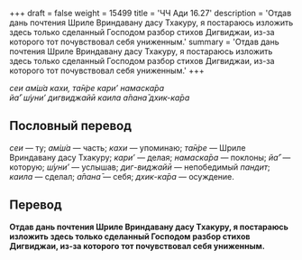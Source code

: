 +++
draft = false
weight = 15499
title = 'ЧЧ Ади 16.27'
description = 'Отдав дань почтения Шриле Вриндавану дасу Тхакуру, я постараюсь изложить здесь только сделанный Господом разбор стихов Дигвиджаи, из-за которого тот почувствовал себя униженным.'
summary = 'Отдав дань почтения Шриле Вриндавану дасу Тхакуру, я постараюсь изложить здесь только сделанный Господом разбор стихов Дигвиджаи, из-за которого тот почувствовал себя униженным.'
+++

_сеи ам̇ш́а кахи, та̄н̇ре кари’ намаска̄ра  
йа̄’ ш́уни’ дигвиджайӣ каила а̄пана̄ дхик-ка̄ра_

## Пословный перевод

_сеи_ — ту; _ам̇ш́а_ — часть; _кахи_ — упоминаю; _та̄н̇ре_ — Шриле Вриндавану дасу Тхакуру; _кари’_ — делая; _намаска̄ра_ — поклоны; _йа̄’_ — которую; _ш́уни’_ — услышав; _диг_\-_виджайӣ_ — непобедимый _пандит_; _каила_ — сделал; _а̄пана̄_ — себя; _дхик_\-_ка̄ра_ — осуждение.

## Перевод

**Отдав дань почтения Шриле Вриндавану дасу Тхакуру, я постараюсь изложить здесь только сделанный Господом разбор стихов Дигвиджаи, из-за которого тот почувствовал себя униженным.**
